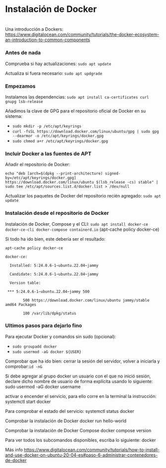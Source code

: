 <h1 dir="auto">Instalación de Docker<h1></h1>

<p dir="auto">Una introducción a Dockers:<br>
<a href="https://www.digitalocean.com/community/tutorials/the-docker-ecosystem-an-introduction-to-common-components">https://www.digitalocean.com/community/tutorials/the-docker-ecosystem-an-introduction-to-common-components</a></p>

<h3 dir="auto">Antes de nada</h3>
<p>Comprueba si hay actualizaciones: <code>sudo apt update</code></p>
<p>Actualiza si fuera necesario: <code>sudo apt updgrade</code></p>

<h3 dir="auto">Empezamos</h3>
<p>Instalamos las dependencias: <code>sudo apt install ca-certificates curl gnupg lsb-release</code></p>
<p>Añadimos la clave de GPG para el repositorio oficial de Docker en su sistema: </p>
<ul dir="auto">
<li><code>sudo mkdir -p /etc/apt/keyrings</code></li>
<li><code>curl -fsSL https://download.docker.com/linux/ubuntu/gpg | sudo gpg --dearmor -o /etc/apt/keyrings/docker.gpg</code></li>
<li><code>sudo chmod a+r /etc/apt/keyrings/docker.gpg</code></li></ul>

<h3 dir="auto">Incluir Docker a las fuentes de APT</h3>
<p>Añadir el repositorio de Docker: </p>
<p><code>echo "deb [arch=$(dpkg --print-architecture) signed-by=/etc/apt/keyrings/docker.gpg] https://download.docker.com/linux/ubuntu $(lsb_release -cs) stable" | sudo tee /etc/apt/sources.list.d/docker.list > /dev/null</code></p>
<p>Actualizar los paquetes de Docker del repositorio recién agregado: <code>sudo apt update</code></p>

<h3 dir="auto">Instalación desde el repositorio de Docker </h3>
<p>Instalación de Docker, Compose y el CLI: <code>sudo apt install docker-ce docker-ce-cli docker-compose containerd.io</code> 
(apt-cache policy docker-ce) </p>
<p>Si todo ha ido bien, este debería ser el resultado:</p>
<p><code>apt-cache policy docker-ce<br>
docker-ce:<br>
  Installed: 5:24.0.6-1~ubuntu.22.04~jammy<br>
  Candidate: 5:24.0.6-1~ubuntu.22.04~jammy<br>
  Version table:<br>
 *** 5:24.0.6-1~ubuntu.22.04~jammy 500<br>
        500 https://download.docker.com/linux/ubuntu jammy/stable amd64 Packages<br>
        100 /var/lib/dpkg/status</code></p>

<h3 dir="auto">Ultimos pasos para dejarlo fino</h3>
<p>Para ejecutar Docker y comandos sin sudo (opcional):</p>
<ul dir="auto">
<li><code>sudo groupadd docker</code></li>
<li><code>sudo usermod -aG docker ${USER}</code></li></ul>

<p>Comprobar que ha ido bien: cerrar la sesión del servidor, volver a iniciarla y comprobar:<code>id -nG</code></p>

Si debe agregar al grupo docker un usuario con el que no inició sesión, declare dicho nombre de usuario de forma explícita usando lo siguiente:
sudo usermod -aG docker username

activar o encender el servicio, para ello corre en la terminal la instrucción:
systemctl start docker

Para comprobar el estado del servicio:
systemctl status docker

Comprobar la instalación de Docker
docker run hello-world

Comprobar la instalación de Docker Compose 
docker compose version

Para ver todos los subcomandos disponibles, escriba lo siguiente:
docker



Más info
https://www.digitalocean.com/community/tutorials/how-to-install-and-use-docker-on-ubuntu-20-04-es#paso-6-administrar-contenedores-de-docker

